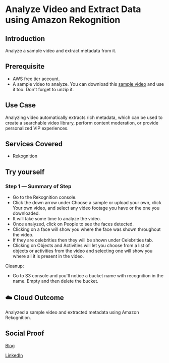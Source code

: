 # Analyze Video and Extract Data using Amazon Rekognition

## Introduction

Analyze a sample video and extract metadata from it.

## Prerequisite

- AWS free tier account.
- A sample video to analyze. You can download this [sample video]() and use it too. Don't forget to unzip it.

## Use Case

Analyzing video automatically extracts rich metadata, which can be used to create a searchable video library, perform content moderation, or provide personalized VIP experiences.

## Services Covered

- Rekognition

## Try yourself

### Step 1 — Summary of Step
- Go to the Rekognition console.
- Click the down arrow under Choose a sample or upload your own, click Your own video, and select any video footage you have or the one you downloaded.
- It will take some time to analyze the video.
- Once analyzed, click on People to see the faces detected.
- Clicking on a face will show you where the face was shown throughout the video.
- If they are celebrities then they will be shown under Celebrities tab.
- Clicking on Objects and Activities will let you choose from a list of  objects or activities from the video and selecting one will show you where all it is present in the video.

Cleanup:
- Go to S3 console and you'll notice a bucket name with recognition in the name. Empty and then delete the bucket.


## ☁️ Cloud Outcome

Analyzed a sample video and extracted metadata using Amazon Rekognition.

## Social Proof

[Blog](https://dev.to/aaditunni/analyze-video-and-extract-data-using-amazon-rekognition-4j1m)

[LinkedIn](https://www.linkedin.com/posts/aaditunni_100daysofcloud-aws-cloud-activity-7038982238436270080-wMnx?utm_source=share&utm_medium=member_desktop)
